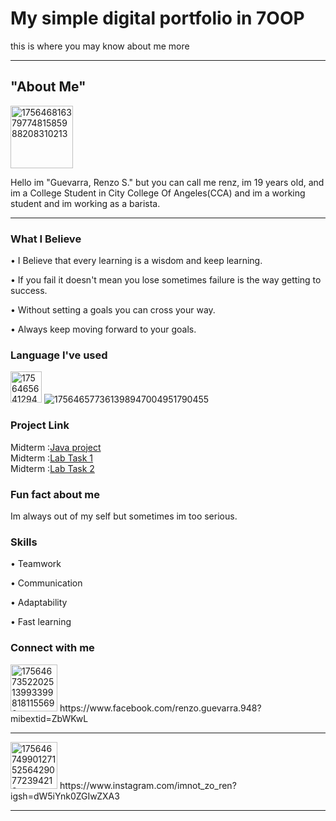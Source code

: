 # My simple digital portfolio in 7OOP
this is where you may know about me more

--- 

## "About Me" 
<img width="100" height="100" alt="17564681637977481585988208310213" src="https://github.com/user-attachments/assets/952164a2-e149-4b89-bd27-a00d7e23f6ed" /> 

Hello im "Guevarra, Renzo S." but you can call me renz, im 19 years old, and im a College Student in City College Of Angeles(CCA) 
and im a working student and im working as a barista.

---

### What I Believe
• I Believe that every learning is a wisdom and keep learning.

• If you fail it doesn't mean you lose sometimes failure is the way getting to success.

• Without setting a goals you can cross your way.

• Always keep moving forward to your goals.

### Language I've used
<img width="50" height="50" alt="17564656412948525189692749180028" src="https://github.com/user-attachments/assets/c91b5b30-b88d-466f-9d76-c4dc9c352a36" />   ![175646577361398947004951790455](https://github.com/user-attachments/assets/4ee4db0b-503d-498c-b7f7-86874e9a529f)

### Project Link
Midterm :[Java project](https://github.com/rguevarra24-1372-ux/7OOP-PROJECT/blob/093aa77d0c5c0a72d277fd8611202a2e13de5a92/Java.%20My%20floder)      
Midterm :[Lab Task 1](Midterm%20Lab%20Task/Lab%20Task%201)       
Midterm :[Lab Task 2](Midterm%20Lab%20Task/Lab%20Task%201)


### Fun fact about me
Im always out of my self but sometimes im too serious.

### Skills
• Teamwork

• Communication

• Adaptability 

• Fast learning


### Connect with me
<img width="75" height="75" alt="17564673522025139933998181155690" src="https://github.com/user-attachments/assets/31944d66-4727-45e8-8ec8-5c61c1e011e8" />    
https://www.facebook.com/renzo.guevarra.948?mibextid=ZbWKwL

---

<img width="75" height="75" alt="17564674990127152564290772394213" src="https://github.com/user-attachments/assets/5df1a5be-9533-4410-9e5e-3a042f4876b5" /> 
https://www.instagram.com/imnot_zo_ren?igsh=dW5iYnk0ZGIwZXA3

--- 
